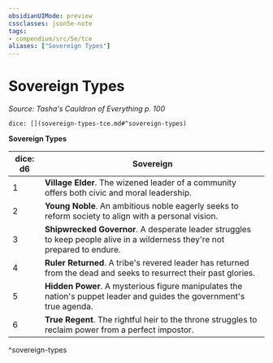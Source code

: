 ```yaml
---
obsidianUIMode: preview
cssclasses: json5e-note
tags:
- compendium/src/5e/tce
aliases: ["Sovereign Types"]
---
```

# Sovereign Types
*Source: Tasha's Cauldron of Everything p. 100* 

`dice: [](sovereign-types-tce.md#^sovereign-types)`

**Sovereign Types**

| dice: d6 | Sovereign |
|----------|-----------|
| 1 | **Village Elder**. The wizened leader of a community offers both civic and moral leadership. |
| 2 | **Young Noble**. An ambitious noble eagerly seeks to reform society to align with a personal vision. |
| 3 | **Shipwrecked Governor**. A desperate leader struggles to keep people alive in a wilderness they're not prepared to endure. |
| 4 | **Ruler Returned**. A tribe's revered leader has returned from the dead and seeks to resurrect their past glories. |
| 5 | **Hidden Power**. A mysterious figure manipulates the nation's puppet leader and guides the government's true agenda. |
| 6 | **True Regent**. The rightful heir to the throne struggles to reclaim power from a perfect impostor. |
^sovereign-types